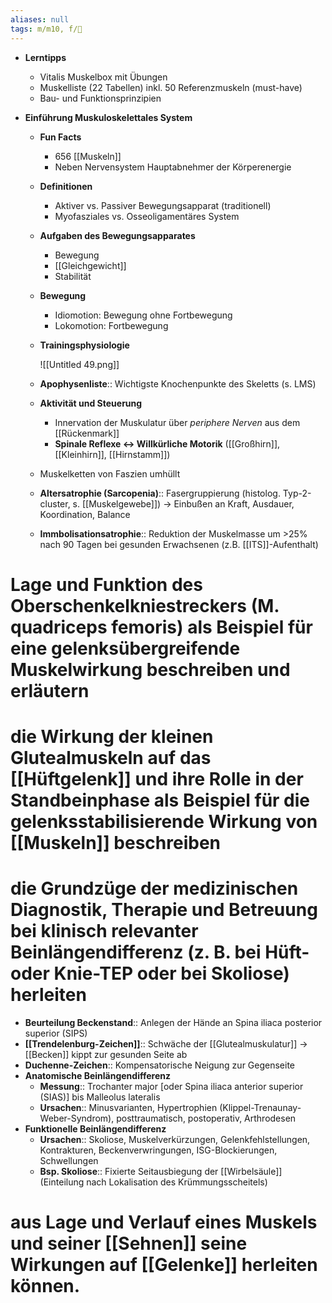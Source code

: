 ```yaml
---
aliases: null
tags: m/m10, f/🦴
---
```


- **Lerntipps**
    - Vitalis Muskelbox mit Übungen
    - Muskelliste (22 Tabellen) inkl. 50 Referenzmuskeln (must-have)
    - Bau- und Funktionsprinzipien

- **Einführung Muskuloskelettales System**
    - **Fun Facts**
        - 656 [[Muskeln]]
        - Neben Nervensystem Hauptabnehmer der Körperenergie
    - **Definitionen**
        - Aktiver vs. Passiver Bewegungsapparat (traditionell)
        - Myofasziales vs. Osseoligamentäres System
    - **Aufgaben des Bewegungsapparates**
        - Bewegung
        - [[Gleichgewicht]]
        - Stabilität
    - **Bewegung**
        - Idiomotion: Bewegung ohne Fortbewegung
        - Lokomotion: Fortbewegung
    - **Trainingsphysiologie**

        ![[Untitled 49.png]]

    - **Apophysenliste**:: Wichtigste Knochenpunkte des Skeletts (s. LMS)
    - **Aktivität und Steuerung**
        - Innervation der Muskulatur über *periphere Nerven* aus dem [[Rückenmark]]
        - **Spinale Reflexe ↔ Willkürliche Motorik** ([[Großhirn]], [[Kleinhirn]], [[Hirnstamm]])
    - Muskelketten von Faszien umhüllt
    - **Altersatrophie (Sarcopenia)**:: Fasergruppierung (histolog. Typ-2-cluster, s. [[Muskelgewebe]]) → Einbußen an Kraft, Ausdauer, Koordination, Balance
    - **Immbolisationsatrophie**:: Reduktion der Muskelmasse um >25% nach 90 Tagen bei gesunden Erwachsenen (z.B. [[ITS]]-Aufenthalt)

# Lage und Funktion des Oberschenkelkniestreckers (M. quadriceps femoris) als Beispiel für eine gelenksübergreifende Muskelwirkung beschreiben und erläutern

# die Wirkung der kleinen Glutealmuskeln auf das [[Hüftgelenk]] und ihre Rolle in der Standbeinphase als Beispiel für die gelenksstabilisierende Wirkung von [[Muskeln]] beschreiben

# die Grundzüge der medizinischen Diagnostik, Therapie und Betreuung bei klinisch relevanter Beinlängendifferenz (z. B. bei Hüft- oder Knie-TEP oder bei Skoliose) herleiten

- **Beurteilung Beckenstand**:: Anlegen der Hände an Spina iliaca posterior superior (SIPS)
- **[[Trendelenburg-Zeichen]]**:: Schwäche der [[Glutealmuskulatur]] → [[Becken]] kippt zur gesunden Seite ab
- **Duchenne-Zeichen**:: Kompensatorische Neigung zur Gegenseite
- **Anatomische Beinlängendifferenz**
    - **Messung**:: Trochanter major [oder Spina iliaca anterior superior (SIAS)] bis Malleolus lateralis
    - **Ursachen**:: Minusvarianten, Hypertrophien (Klippel-Trenaunay-Weber-Syndrom), posttraumatisch, postoperativ, Arthrodesen
- **Funktionelle Beinlängendifferenz**
    - **Ursachen**:: Skoliose, Muskelverkürzungen, Gelenkfehlstellungen, Kontrakturen, Beckenverwringungen, ISG-Blockierungen, Schwellungen
    - **Bsp. Skoliose**:: Fixierte Seitausbiegung der [[Wirbelsäule]] (Einteilung nach Lokalisation des Krümmungsscheitels)

# aus Lage und Verlauf eines Muskels und seiner [[Sehnen]] seine Wirkungen auf [[Gelenke]] herleiten können. 

